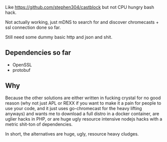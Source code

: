 Like https://github.com/stephen304/castblock but not CPU hungry bash hack.

Not actually working, just mDNS to search for and discover chromecasts + ssl connection done so far.

Still need some dummy basic http and json and shit.

Dependencies so far
-------------------

 * OpenSSL
 * protobuf


Why
---

Because the other solutions are either written in fucking crystal for no good
reason (why not just APL or REXX if you want to make it a pain for people to use
your code, and it just uses go-chromecast for the heavy lifting anyways) and
wants me to download a full distro in a docker container, are uglier hacks in
PHP, or are huge ugly resource intensive nodejs hacks with a metric shit-ton of
dependencies.

In short, the alternatives are huge, ugly, resource heavy cludges.
